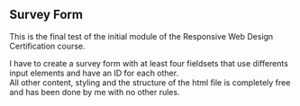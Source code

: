 ## Survey Form

<p>This is the final test of the initial module of the Responsive Web Design Certification course.</p>
<p>I have to create a survey form with at least four fieldsets that use differents input elements and have an ID for each other.<br/>
All other content, styling and the structure of the html file is completely free and has been done by me with no other rules.</p>
